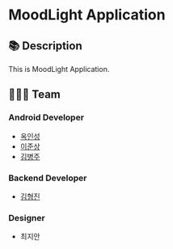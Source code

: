 # MoodLight Application

## 📚 Description
This is MoodLight Application.

## 👨‍👧‍👦 Team

### Android Developer
- [옥인성](https://github.com/inseong04) 
- [이준상](https://github.com/samgashyeong) 
- [김병주](https://github.com/sh596)

### Backend Developer 
- [김형진](https://github.com/KHJcode)

### Designer 
- 최지안
